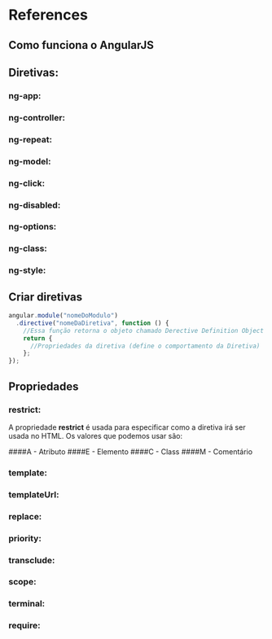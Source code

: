 # References
## Como funciona o AngularJS
## Diretivas:
### ng-app:
### ng-controller:
### ng-repeat:
### ng-model:
### ng-click:
### ng-disabled:
### ng-options:
### ng-class:
### ng-style:
## Criar diretivas
```javascript
angular.module("nomeDoModulo")
  .directive("nomeDaDiretiva", function () {
    //Essa função retorna o objeto chamado Derective Definition Object
    return {
      //Propriedades da diretiva (define o comportamento da Diretiva)
    };
});
```
## Propriedades 
### restrict:
A propriedade <strong>restrict</strong> é usada para especificar como a diretiva irá ser usada no  HTML. Os valores que podemos usar são:

####A - Atributo
####E - Elemento
####C - Class
####M - Comentário

### template:
### templateUrl:
### replace:
### priority:
### transclude:
### scope:
### terminal:
### require:
